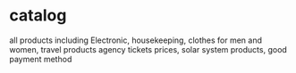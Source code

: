 # catalog
all products including Electronic, housekeeping, clothes for men and women, travel products agency tickets prices, solar system products, good payment method
